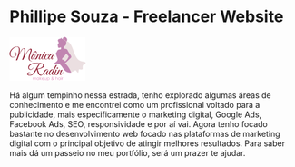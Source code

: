 # Phillipe Souza - Freelancer Website

![alt text][logo]

Há algum tempinho nessa estrada, tenho explorado algumas áreas de conhecimento e me encontrei como um profissional voltado para a publicidade, mais especificamente o marketing digital, Google Ads, Facebook Ads, SEO, responsividade e por aí vai. Agora tenho focado bastante no desenvolvimento web focado nas plataformas de marketing digital com o principal objetivo de atingir melhores resultados. Para saber mais dá um passeio no meu portfólio, será um prazer te ajudar.

[logo]: /assets/images/logo.png "Phillipe Souza - Logo"